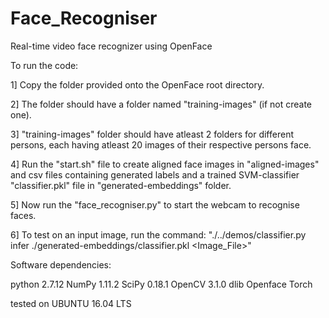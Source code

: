 # Face_Recogniser
Real-time video face recognizer using OpenFace

To run the code:

1] Copy the folder provided onto the OpenFace root directory.

2] The folder should have a folder named "training-images" (if not create one).

3] "training-images" folder should have atleast 2 folders for different persons, each having atleast 20 images of their respective persons face.

4] Run the "start.sh" file to create aligned face images in "aligned-images" and csv files containing generated labels and a trained SVM-classifier "classifier.pkl" file in "generated-embeddings" folder.

5] Now run the "face_recogniser.py" to start the webcam to recognise faces.

6] To test on an input image, run the command:
"./../demos/classifier.py infer ./generated-embeddings/classifier.pkl <Image_File>"


Software dependencies:

python 2.7.12
NumPy 1.11.2
SciPy 0.18.1
OpenCV 3.1.0
dlib
Openface
Torch

tested on UBUNTU 16.04 LTS
